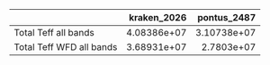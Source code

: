 |                          |   kraken_2026 |   pontus_2487 |
|:-------------------------|--------------:|--------------:|
| Total Teff all bands     |   4.08386e+07 |   3.10738e+07 |
| Total Teff WFD all bands |   3.68931e+07 |   2.7803e+07  |
